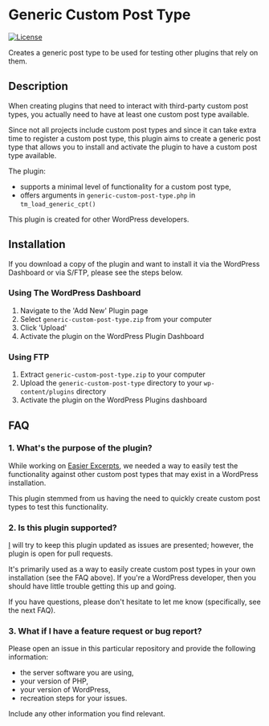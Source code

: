 # Generic Custom Post Type

[![License](https://img.shields.io/badge/license-GPL--2.0%2B-red.svg)](https://github.com/pressware/easier-excerpts/blob/master/license.txt)

Creates a generic post type to be used for testing other plugins that rely on them.

## Description

When creating plugins that need to interact with third-party custom post types,
you actually need to have at least one custom post type available.

Since not all projects include custom post types and since it can take extra
time to register a custom post type, this plugin aims to create a generic
post type that allows you to install and activate the plugin to have a custom
post type available.

The plugin:

* supports a minimal level of functionality for a custom post type,
* offers arguments in `generic-custom-post-type.php` in `tm_load_generic_cpt()`

This plugin is created for other WordPress developers.

## Installation

If you download a copy of the plugin and want to install it via the WordPress
Dashboard or via S/FTP, please see the steps below.

### Using The WordPress Dashboard

1. Navigate to the 'Add New' Plugin page
2. Select `generic-custom-post-type.zip` from your computer
3. Click 'Upload'
4. Activate the plugin on the WordPress Plugin Dashboard

### Using FTP

1. Extract `generic-custom-post-type.zip` to your computer
2. Upload the `generic-custom-post-type` directory to your `wp-content/plugins` directory
3. Activate the plugin on the WordPress Plugins dashboard

## FAQ

### 1. What's the purpose of the plugin?

While working on [Easier Excerpts](https://presswareplugins.com/plugins/easier-excerpts/),
we needed a way to easily test the functionality against other custom post types
that may exist in a WordPress installation.

This plugin stemmed from us having the need to quickly create custom post types
to test this functionality.

### 2. Is this plugin supported?

[I](https://twitter.com/tommcfarlin) will try to keep this plugin updated as
issues are presented; however, the plugin is open for pull requests.

It's primarily used as a way to easily create custom post types in your own
installation (see the FAQ above). If you're a WordPress developer, then you
should have little trouble getting this up and going.

If you have questions, please don't hesitate to let me know (specifically, see
the next FAQ).

### 3. What if I have a feature request or bug report?

Please open an issue in this particular repository and provide the following information:

* the server software you are using,
* your version of PHP,
* your version of WordPress,
* recreation steps for your issues.

Include any other information you find relevant.
